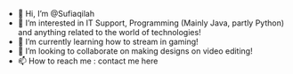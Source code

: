 - 👋 Hi, I’m @Sufiaqilah
- 👀 I’m interested in IT Support, Programming (Mainly Java, partly Python) and anything related to the world of technologies!
- 🌱 I’m currently learning how to stream in gaming!
- 💞️ I’m looking to collaborate on making designs on video editing!
- 📫 How to reach me : contact me here

<!---
Sufiaqilah/Sufiaqilah is a ✨ special ✨ repository because its `README.md` (this file) appears on your GitHub profile.
You can click the Preview link to take a look at your changes.
--->
